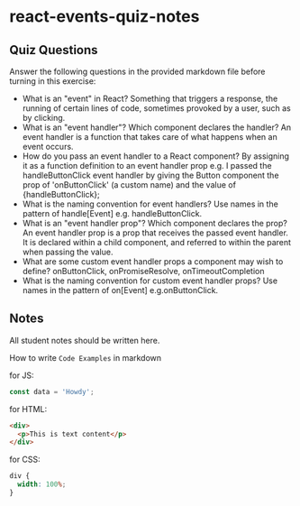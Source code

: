 # react-events-quiz-notes

## Quiz Questions

Answer the following questions in the provided markdown file before turning in this exercise:

- What is an "event" in React?
  Something that triggers a response, the running of certain lines of code, sometimes provoked by a user, such as by clicking.
- What is an "event handler"? Which component declares the handler?
  An event handler is a function that takes care of what happens when an event occurs.
- How do you pass an event handler to a React component?
  By assigning it as a function definition to an event handler prop e.g. I passed the handleButtonClick event handler by giving the Button component the prop of 'onButtonClick' (a custom name) and the value of {handleButtonClick};
- What is the naming convention for event handlers?
  Use names in the pattern of handle[Event] e.g. handleButtonClick.
- What is an "event handler prop"? Which component declares the prop?
  An event handler prop is a prop that receives the passed event handler. It is declared within a child component, and referred to within the parent when passing the value.
- What are some custom event handler props a component may wish to define?
  onButtonClick, onPromiseResolve, onTimeoutCompletion
- What is the naming convention for custom event handler props?
  Use names in the pattern of on[Event] e.g.onButtonClick.

## Notes

All student notes should be written here.

How to write `Code Examples` in markdown

for JS:

```javascript
const data = 'Howdy';
```

for HTML:

```html
<div>
  <p>This is text content</p>
</div>
```

for CSS:

```css
div {
  width: 100%;
}
```
